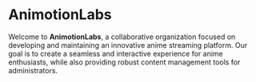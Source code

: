 # AnimotionLabs

Welcome to **AnimotionLabs**, a collaborative organization focused on developing and maintaining an innovative anime streaming platform. Our goal is to create a seamless and interactive experience for anime enthusiasts, while also providing robust content management tools for administrators.
